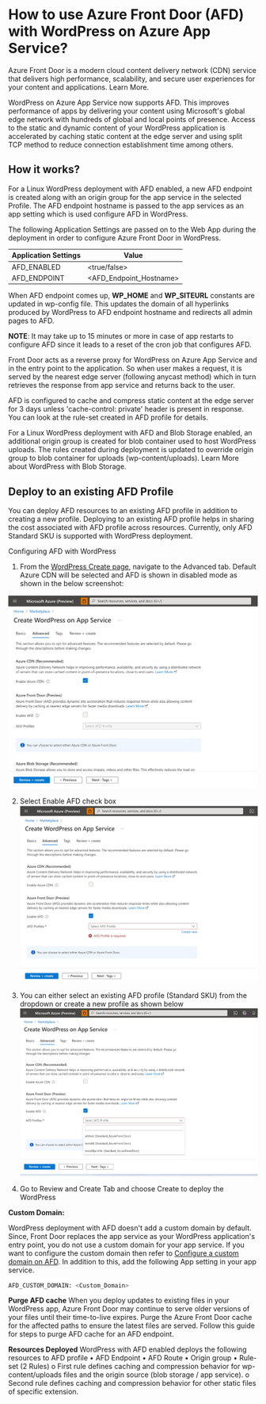# How to use Azure Front Door (AFD) with WordPress on Azure App Service?

Azure Front Door is a modern cloud content delivery network (CDN) service that delivers high performance, scalability, and secure user experiences for your content and applications. Learn More.

WordPress on Azure App Service now supports AFD. This improves performance of apps by delivering your content using Microsoft's global edge network with hundreds of global and local points of presence. Access to the static and dynamic content of your WordPress application is accelerated by caching static content at the edge server and using split TCP method to reduce connection establishment time among others.

## How it works?

For a Linux WordPress deployment with AFD enabled, a new AFD endpoint is created along with an origin group for the app service in the selected Profile. The AFD endpoint hostname is passed to the app services as an app setting which is used configure AFD in WordPress.

The following Application Settings are passed on to the Web App during the deployment in order to configure Azure Front Door in WordPress.  

|Application Settings | Value |
|---------------------|-------|
|AFD_ENABLED | <true/false>     |
|AFD_ENDPOINT | <AFD_Endpoint_Hostname>   |


When AFD endpoint comes up, **WP_HOME** and **WP_SITEURL** constants are updated in wp-config file. This updates the domain of all hyperlinks produced by WordPress to AFD endpoint hostname and redirects all admin pages to AFD.

**NOTE**: It may take up to 15 minutes or more in case of app restarts to configure AFD since it leads to a reset of the cron job that configures AFD.

Front Door acts as a reverse proxy for WordPress on Azure App Service and in the entry point to the application. So when user makes a request, it is served by the nearest edge server (following anycast method) which in turn retrieves the response from app service and returns back to the user.

AFD is configured to cache and compress static content at the edge server for 3 days unless 'cache-control: private' header is present in response. You can look at the rule-set created in AFD profile for details.

For a Linux WordPress deployment with AFD and Blob Storage enabled, an additional origin group is created for blob container used to host WordPress uploads. The rules created during deployment is updated to override origin group to blob container for uploads (wp-content/uploads). Learn More about WordPress with Blob Storage.

## Deploy to an existing AFD Profile

You can deploy AFD resources to an existing AFD profile in addition to creating a new profile. Deploying to an existing AFD profile helps in sharing the cost associated with AFD profile across resources. Currently, only AFD Standard SKU is supported with WordPress deployment.

Configuring AFD with WordPress

1. From the [WordPress Create page](https://ms.portal.azure.com/#create/WordPress.WordPress), navigate to the Advanced tab. Default Azure CDN will be selected and AFD is shown in disabled mode as shown in the below screenshot:

![Advanced Tab](./media/WP-Advancedtab.jpg)

2. Select Enable AFD check box
![AFD Checkbox](./media/WP-EnableAFD.jpg)

3. You can either select an existing AFD profile (Standard SKU) from the dropdown or create a new profile as shown below
![AFD profiles](./media/WP-AFDProfiles.jpg)

4. Go to Review and Create Tab and choose Create to deploy the WordPress

**Custom Domain:**

WordPress deployment with AFD doesn't add a custom domain by default. Since, Front Door replaces the app service as your WordPress application's entry point, you do not use a custom domain for your app service. If you want to configure the custom domain then refer to [Configure a custom domain on AFD](https://learn.microsoft.com/en-us/azure/frontdoor/standard-premium/how-to-add-custom-domain). In addition to this, add the following App setting in your app service.

```bash
AFD_CUSTOM_DOMAIN: <Custom_Domain> 
```

**Purge AFD cache**
When you deploy updates to existing files in your WordPress app, Azure Front Door may continue to serve older versions of your files until their time-to-live expires. Purge the Azure Front Door cache for the affected paths to ensure the latest files are served. Follow this guide for steps to purge AFD cache for an AFD endpoint.

**Resources Deployed**
WordPress with AFD enabled deploys the following resources to AFD profile
• AFD Endpoint
• AFD Route
• Origin group
• Rule-set (2 Rules)
    o First rule defines caching and compression behavior for wp-content/uploads files and the origin source (blob storage / app service).
    o Second rule defines caching and compression behavior for other static files of specific extension.
